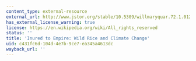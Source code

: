 ```yaml
---
content_type: external-resource
external_url: http://www.jstor.org/stable/10.5309/willmaryquar.72.1.0127
has_external_license_warning: true
license: https://en.wikipedia.org/wiki/All_rights_reserved
status: ''
title: 'Inured to Empire: Wild Rice and Climate Change'
uid: c431fc6d-104d-4e7b-9ce7-ea345a4613dc
wayback_url: ''
---
```

